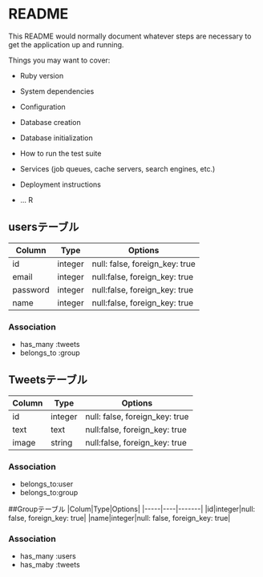 # README

This README would normally document whatever steps are necessary to get the
application up and running.

Things you may want to cover:

* Ruby version

* System dependencies

* Configuration

* Database creation

* Database initialization

* How to run the test suite

* Services (job queues, cache servers, search engines, etc.)

* Deployment instructions

* ...
R

## usersテーブル
|Column|Type|Options|
|------|----|-------|
|id|integer|null: false, foreign_key: true|
|email|integer|null:false, foreign_key: true|
|password|integer|null:false, foreign_key: true|
|name|integer|null:false, foreign_key: true|

### Association
- has_many :tweets
- belongs_to :group


## Tweetsテーブル
|Column|Type|Options|
|------|----|-------|
|id|integer|null: false, foreign_key: true|
|text|text|null:false, foreign_key: true|
|image|string|null:false, foreign_key: true|

### Association
- belongs_to:user
- belongs_to:group

##Groupテーブル
|Colum|Type|Options|
|-----|----|-------|
|id|integer|null: false, foreign_key: true|
|name|integer|null: false, foreign_key: true|

### Association
- has_many :users
- has_maby :tweets
